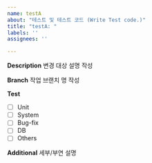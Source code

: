 ```yaml
---
name: testA
about: "테스트 및 테스트 코드 (Write Test code.)"
title: "testA: "
labels: ''
assignees: ''

---
```


**Description**
변경 대상 설명 작성

**Branch**
작업 브랜치 명 작성

**Test**
- [ ] Unit
- [ ] System
- [ ] Bug-fix
- [ ] DB
- [ ] Others

**Additional**
세부/부연 설명
